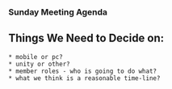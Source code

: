 ### Sunday Meeting Agenda

## Things We Need to Decide on: 

    * mobile or pc?
    * unity or other? 
    * member roles - who is going to do what?
    * what we think is a reasonable time-line?

